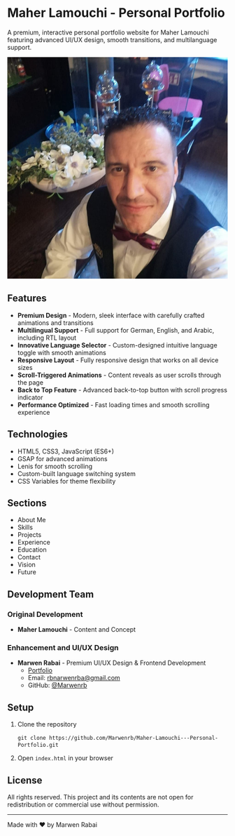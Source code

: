 # Maher Lamouchi - Personal Portfolio

A premium, interactive personal portfolio website for Maher Lamouchi featuring advanced UI/UX design, smooth transitions, and multilanguage support.

![Maher Lamouchi Portfolio](img/maher.1.jpg)

## Features

- **Premium Design** - Modern, sleek interface with carefully crafted animations and transitions
- **Multilingual Support** - Full support for German, English, and Arabic, including RTL layout
- **Innovative Language Selector** - Custom-designed intuitive language toggle with smooth animations
- **Responsive Layout** - Fully responsive design that works on all device sizes
- **Scroll-Triggered Animations** - Content reveals as user scrolls through the page
- **Back to Top Feature** - Advanced back-to-top button with scroll progress indicator
- **Performance Optimized** - Fast loading times and smooth scrolling experience

## Technologies

- HTML5, CSS3, JavaScript (ES6+)
- GSAP for advanced animations
- Lenis for smooth scrolling
- Custom-built language switching system
- CSS Variables for theme flexibility

## Sections

- About Me
- Skills
- Projects
- Experience
- Education
- Contact
- Vision
- Future

## Development Team

### Original Development
- **Maher Lamouchi** - Content and Concept

### Enhancement and UI/UX Design
- **Marwen Rabai** - Premium UI/UX Design & Frontend Development
  - [Portfolio](https://marwenrabai.mystrikingly.com/)
  - Email: rbnarwenrba@gmail.com
  - GitHub: [@Marwenrb](https://github.com/Marwenrb)

## Setup

1. Clone the repository
   ```
   git clone https://github.com/Marwenrb/Maher-Lamouchi---Personal-Portfolio.git
   ```
2. Open `index.html` in your browser

## License

All rights reserved. This project and its contents are not open for redistribution or commercial use without permission.

---

Made with ❤ by Marwen Rabai






